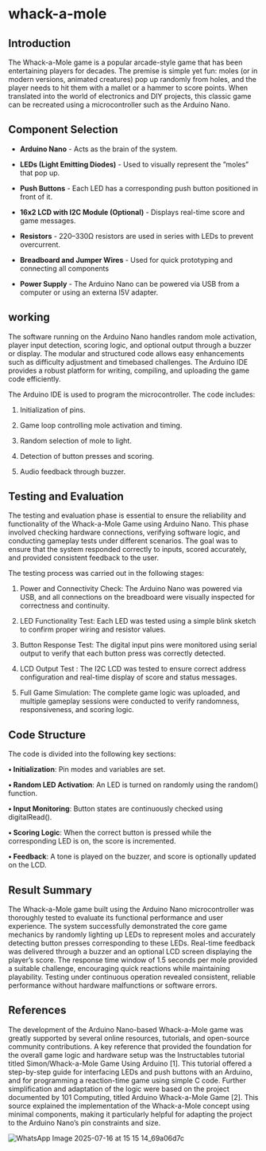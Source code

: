 # whack-a-mole

## Introduction

The Whack-a-Mole game is a popular arcade-style game that has been entertaining players for decades. The premise is simple yet fun: moles (or in modern versions, animated
creatures) pop up randomly from holes, and the player needs to hit them with a mallet
or a hammer to score points. When translated into the world of electronics and DIY
projects, this classic game can be recreated using a microcontroller such as the Arduino
Nano.

##  Component Selection

 - **Arduino Nano** - Acts as the brain of the system.
 
 - **LEDs (Light Emitting Diodes)** - Used to visually represent the ”moles” that pop up.
 
 - **Push Buttons** - Each LED has a corresponding push button positioned in front of it.
 
 - **16x2 LCD with I2C Module (Optional)** - Displays real-time score and game messages.
 
 - **Resistors** - 220–330Ω resistors are used in series with LEDs to prevent overcurrent.
 
 - **Breadboard and Jumper Wires** - Used for quick prototyping and connecting all components
 
 - **Power Supply** - The Arduino Nano can be powered via USB from a computer or using an externa l5V adapter.
 

 ## working

 The software running on the Arduino Nano handles random mole activation, player input
detection, scoring logic, and optional output through a buzzer or display. The modular
and structured code allows easy enhancements such as difficulty adjustment and timebased challenges. The Arduino IDE provides a robust platform for writing, compiling,
and uploading the game code efficiently.

The Arduino IDE is used to program the microcontroller. The code includes:

1) Initialization of pins.

2) Game loop controlling mole activation and timing.

3) Random selection of mole to light.

4) Detection of button presses and scoring.

5) Audio feedback through buzzer.

## Testing and Evaluation

The testing and evaluation phase is essential to ensure the reliability and functionality
of the Whack-a-Mole Game using Arduino Nano. This phase involved checking hardware
connections, verifying software logic, and conducting gameplay tests under different scenarios. The goal was to ensure that the system responded correctly to inputs, scored
accurately, and provided consistent feedback to the user.


The testing process was carried out in the following stages:
1. Power and Connectivity Check: The Arduino Nano was powered via USB,
and all connections on the breadboard were visually inspected for correctness and
continuity.

2. LED Functionality Test: Each LED was tested using a simple blink sketch to
confirm proper wiring and resistor values.

3. Button Response Test: The digital input pins were monitored using serial output
to verify that each button press was correctly detected.

4. LCD Output Test : The I2C LCD was tested to ensure correct address
configuration and real-time display of score and status messages.

5. Full Game Simulation: The complete game logic was uploaded, and multiple
gameplay sessions were conducted to verify randomness, responsiveness, and scoring
logic.

## Code Structure

The code is divided into the following key sections:

**• Initialization**: Pin modes and variables are set.

**• Random LED Activation**: An LED is turned on randomly using the random()
function.

**• Input Monitoring**: Button states are continuously checked using digitalRead().

**• Scoring Logic**: When the correct button is pressed while the corresponding LED
is on, the score is incremented.

**• Feedback**: A tone is played on the buzzer, and score is optionally updated on the LCD.

## Result Summary

The Whack-a-Mole game built using the Arduino Nano microcontroller was thoroughly
tested to evaluate its functional performance and user experience. The system successfully
demonstrated the core game mechanics by randomly lighting up LEDs to represent moles
and accurately detecting button presses corresponding to these LEDs. Real-time feedback
was delivered through a buzzer and an optional LCD screen displaying the player’s score.
The response time window of 1.5 seconds per mole provided a suitable challenge, encouraging quick reactions while maintaining playability. Testing under continuous operation
revealed consistent, reliable performance without hardware malfunctions or software errors.

## References

The development of the Arduino Nano-based Whack-a-Mole game was greatly supported
by several online resources, tutorials, and open-source community contributions. A key
reference that provided the foundation for the overall game logic and hardware setup was
the Instructables tutorial titled Simon/Whack-a-Mole Game Using Arduino [1]. This
tutorial offered a step-by-step guide for interfacing LEDs and push buttons with an
Arduino, and for programming a reaction-time game using simple C code.
Further simplification and adaptation of the logic were based on the project documented by 101 Computing, titled Arduino Whack-a-Mole Game [2]. This source explained the implementation of the Whack-a-Mole concept using minimal components,
making it particularly helpful for adapting the project to the Arduino Nano’s pin constraints and size.

![WhatsApp Image 2025-07-16 at 15 15 14_69a06d7c](https://github.com/user-attachments/assets/d80abf44-4601-4ab0-aa6d-3371eb6b02e2)





